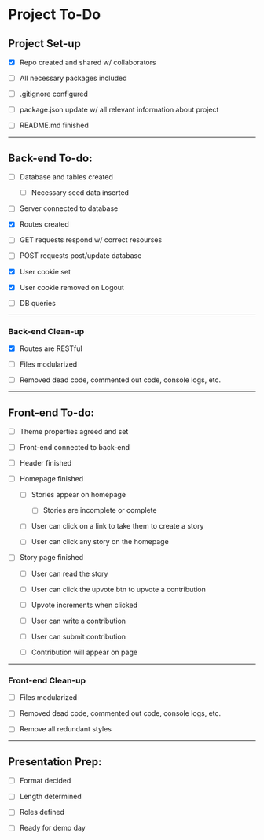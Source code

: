 # Project To-Do

## Project Set-up

* [x] Repo created and shared w/ collaborators

* [ ] All necessary packages included

* [ ] .gitignore configured

* [ ] package.json update w/ all relevant information about project

* [ ] README.md finished

------------------

## Back-end To-do:

* [ ] Database and tables created
  
  * [ ] Necessary seed data inserted

* [ ] Server connected to database

* [x] Routes created

* [ ] GET requests respond w/ correct resourses

* [ ] POST requests post/update database

* [x] User cookie set

* [x] User cookie removed on Logout

* [ ] DB queries

------------------

### Back-end Clean-up

* [x] Routes are RESTful

* [ ] Files modularized

* [ ] Removed dead code, commented out code, console logs, etc.

------------------

## Front-end To-do:

* [ ] Theme properties agreed and set

* [ ] Front-end connected to back-end

* [ ] Header finished

* [ ] Homepage finished

  * [ ] Stories appear on homepage

    * [ ] Stories are incomplete or complete

  * [ ] User can click on a link to take them to create a story

  * [ ] User can click any story on the homepage

* [ ] Story page finished

  * [ ] User can read the story

  * [ ] User can click the upvote btn to upvote a contribution

  * [ ] Upvote increments when clicked

  * [ ] User can write a contribution

  * [ ] User can submit contribution

  * [ ] Contribution will appear on page

------------------

### Front-end Clean-up

* [ ] Files modularized

* [ ] Removed dead code, commented out code, console logs, etc.

* [ ] Remove all redundant styles

------------------

## Presentation Prep:

* [ ] Format decided

* [ ] Length determined

* [ ] Roles defined

* [ ] Ready for demo day
